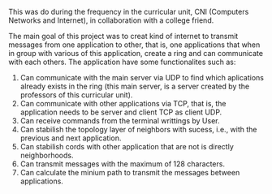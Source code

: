 This was do during the frequency in the curricular unit, CNI (Computers Networks and Internet), in collaboration with a college friend.

The main goal of this project was to creat kind of internet to transmit messages from one application to other, that is, one applications that when in group with various of this application, create a ring and can communicate with each others. 
The application have some functionalites such as:
  1. Can communicate with the main server via UDP to find which aplications already exists in the ring (this main server, is a server created by the professors of this curricular unit).
  2. Can communicate with other applications via TCP, that is, the application needs to be server and client TCP as client UDP.
  3. Can receive commands from the terminal writtings by User.
  4. Can stabilish the topology layer of neighbors with sucess, i.e., with the previous and next application.
  5. Can stabilish cords with other application that are not is directly neighborhoods.
  6. Can transmit messages with the maximum of 128 characters.
  7. Can calculate the minium path to transmit the messages between applications.

